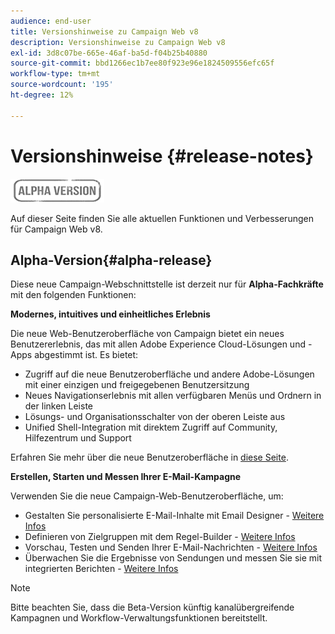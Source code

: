 ```yaml
---
audience: end-user
title: Versionshinweise zu Campaign Web v8
description: Versionshinweise zu Campaign Web v8
exl-id: 3d8c07be-665e-46af-ba5d-f04b25b40880
source-git-commit: bbd1266ec1b7ee80f923e96e1824509556efc65f
workflow-type: tm+mt
source-wordcount: '195'
ht-degree: 12%

---
```


# Versionshinweise  {#release-notes}

![](../assets/do-not-localize/badge.png)

Auf dieser Seite finden Sie alle aktuellen Funktionen und Verbesserungen für Campaign Web v8.

## Alpha-Version{#alpha-release}

Diese neue Campaign-Webschnittstelle ist derzeit nur für **Alpha-Fachkräfte** mit den folgenden Funktionen:

**Modernes, intuitives und einheitliches Erlebnis**

Die neue Web-Benutzeroberfläche von Campaign bietet ein neues Benutzererlebnis, das mit allen Adobe Experience Cloud-Lösungen und -Apps abgestimmt ist. Es bietet:

* Zugriff auf die neue Benutzeroberfläche und andere Adobe-Lösungen mit einer einzigen und freigegebenen Benutzersitzung
* Neues Navigationserlebnis mit allen verfügbaren Menüs und Ordnern in der linken Leiste
* Lösungs- und Organisationsschalter von der oberen Leiste aus
* Unified Shell-Integration mit direktem Zugriff auf Community, Hilfezentrum und Support
<!--
No search and pulse notifications in Alpha
-->

Erfahren Sie mehr über die neue Benutzeroberfläche in [diese Seite](../get-started/user-interface.md).

**Erstellen, Starten und Messen Ihrer E-Mail-Kampagne**

Verwenden Sie die neue Campaign-Web-Benutzeroberfläche, um:

* Gestalten Sie personalisierte E-Mail-Inhalte mit Email Designer - [Weitere Infos](../content/edit-content.md)
* Definieren von Zielgruppen mit dem Regel-Builder - [Weitere Infos](../audience/about-audiences.md)
* Vorschau, Testen und Senden Ihrer E-Mail-Nachrichten - [Weitere Infos](../monitor/prepare-send.md)
* Überwachen Sie die Ergebnisse von Sendungen und messen Sie sie mit integrierten Berichten - [Weitere Infos](../reporting/reports.md)

<!--
add info somewhere to remind users that
* they still have access to their console (+ link to v8 console doc)
* they keep their existing data (example: will be able to use their existing delivery templates to create deliveries)
-->

>[!NOTE]
>
>Bitte beachten Sie, dass die Beta-Version künftig kanalübergreifende Kampagnen und Workflow-Verwaltungsfunktionen bereitstellt.
